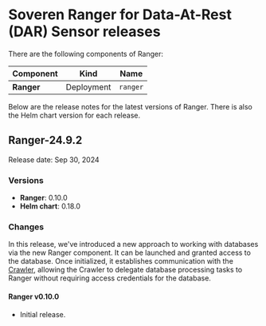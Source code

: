 # Soveren Ranger for Data-At-Rest (DAR) Sensor releases

There are the following components of Ranger:

| Component  | Kind       | Name     |
|------------|------------|----------|
| **Ranger** | Deployment | `ranger` |


Below are the release notes for the latest versions of Ranger. There is also the Helm chart version for each release.

## Ranger-24.9.2

Release date: Sep 30, 2024

### Versions

* **Ranger**: 0.10.0
* **Helm chart**: 0.18.0

### Changes

In this release, we've introduced a new approach to working with databases via the new Ranger component. It can be launched and granted access to the database. Once initialized, it establishes communication with the [Crawler](https://github.com/soverenio/helm-charts/tree/master/charts/soveren-dar-sensor), allowing the Crawler to delegate database processing tasks to Ranger without requiring access credentials for the database.

#### Ranger v0.10.0

* Initial release.
